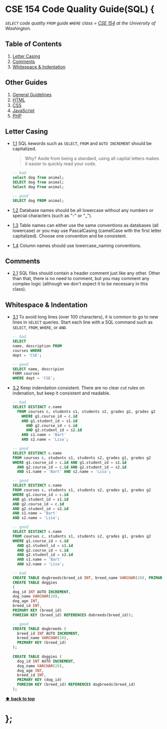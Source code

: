 # CSE 154 Code Quality Guide(SQL) {

*`SELECT` code quality `FROM` guide `WHERE` class = [CSE 154](https://cs.washington.edu/154) at the University of Washington.*

## Table of Contents

  1. [Letter Casing](#naming-conventions)
  1. [Comments](#comments)
  1. [Whitespace & Indentation](#whitespace--indentation)

## Other Guides
  1. [General Guidelines](README.md)
  1. [HTML](HTML.md)
  1. [CSS](CSS.md)
  1. [JavaScript](javascript.md)
  1. [PHP](PHP.md)

## Letter Casing

  <a name="uppercase-naming"></a><a name="1.1"></a>
  - [1.1](#uppercase-naming) SQL kewords such as `SELECT`, `FROM` and `AUTO INCREMENT` should be capitalized.

    > Why? Aside from being a standard, using all capital letters makes it easier to quickly read your code. 

    ```sql
    -- bad
    select dog from animal;
    SELECT dog from animal;
    Select dog From animal;

    -- good
    SELECT dog FROM animal;
    ```

  <a name="lowercase-db"></a><a name="1.2"></a>
  - [1.2](#lowercase-db) Database names should be all lowercase without any numbers or special characters (such as "-" or "_").

  <a name="lowercase-table"></a><a name="1.3"></a>
  - [1.3](#lowercase-table) Table names can either use the same conventions as databases (all lowercase) or you may use PascalCasing (camelCase with the first letter capitalized). Choose one convention and be consistent.

  <a name="lowercase-column"></a><a name="1.4"></a>
  - [1.4](#lowercase-column) Column names should use lowercase_naming conventions.

## Comments

  <a name="no-comment"></a><a name="2.1"></a>
  - [2.1](#no-comment) SQL files should contain a header comment just like any other. Other than that, there is no need to comment, but you may comment any complex logic (although we don't expect it to be necessary in this class).

## Whitespace & Indentation

  <a name="new-line"></a><a name="3.1"></a>
  - [3.1](#new-line) To avoid long lines (over 100 characters), it is common to go to new lines in `SELECT` queries. Start each line with a SQL command such as `SELECT`, `FROM`, `WHERE`, or `AND`.

    ```sql
    -- bad
    SELECT
    name, description FROM
    courses WHERE
    dept = 'CSE';

    -- good
    SELECT name, descripion
    FORM courses
    WHERE dept = 'CSE';
    ```

  <a name="consistent-indentation"></a><a name="3.2"></a>
  - [3.2](#consistent-indentation) Keep indendation consistent. There are no clear cut rules on indenation, but keep it consistent and readable.
  
    ```sql
    -- bad
    SELECT DISTINCT c.name
      FROM courses c, students s1, students s2, grades g1, grades g2 
        WHERE g1.course_id = c.id 
        AND g1.student_id = s1.id 
          AND g2.course_id = c.id 
          AND g2.student_id = s2.id 
        AND s1.name = 'Bart' 
        AND s2.name = 'Lisa';

    -- good
    SELECT DISTINCT c.name
    FROM courses c, students s1, students s2, grades g1, grades g2 
    WHERE g1.course_id = c.id AND g1.student_id = s1.id 
      AND g2.course_id = c.id AND g2.student_id = s2.id 
      AND s1.name = 'Bart' AND s2.name = 'Lisa';

    -- good
    SELECT DISTINCT c.name
    FROM courses c, students s1, students s2, grades g1, grades g2 
    WHERE g1.course_id = c.id
    AND g1.student_id = s1.id 
    AND g2.course_id = c.id
    AND g2.student_id = s2.id 
    AND s1.name = 'Bart'
    AND s2.name = 'Lisa';

    -- good
    SELECT DISTINCT c.name
    FROM courses c, students s1, students s2, grades g1, grades g2 
    WHERE g1.course_id = c.id
      AND g1.student_id = s1.id 
      AND g2.course_id = c.id
      AND g2.student_id = s2.id 
      AND s1.name = 'Bart'
      AND s2.name = 'Lisa';
    ```

    ```sql
    -- bad
    CREATE TABLE dogbreeds(breed_id INT, breed_name VARCHAR(20), PRIMARY KEY (breed_id));
    CREATE TABLE doggies
    (
    dog_id INT AUTO INCREMENT,
    dog_name VARCHAR(20),
    dog_age INT,
    breed_id INT,
    PRIMARY KEY (breed_id)
    FOREIGN KEY (breed_id) REFERENCES dobreeds(breed_id));

    -- good
    CREATE TABLE dogbreeds (
      breed_id INT AUTO INCREMENT, 
      breed_name VARCHAR(20), 
      PRIMARY KEY (breed_id)
    );
     
    CREATE TABLE doggies (
      dog_id INT AUTO INCREMENT,
      dog_name VARCHAR(20),
      dog_age INT,
      breed_id INT,
      PRIMARY KEY (dog_id)
      FOREIGN KEY (breed_id) REFERENCES dogbreeds(breed_id)
    );
    ```

**[⬆ back to top](#table-of-contents)**

# };
